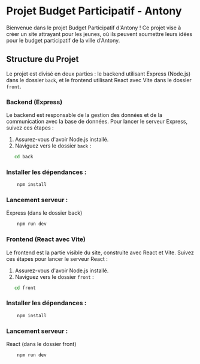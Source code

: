 # Projet Budget Participatif - Antony

Bienvenue dans le projet Budget Participatif d'Antony ! Ce projet vise à créer un site attrayant pour les jeunes, où ils peuvent soumettre leurs idées pour le budget participatif de la ville d'Antony.

## Structure du Projet

Le projet est divisé en deux parties : le backend utilisant Express (Node.js) dans le dossier `back`, et le frontend utilisant React avec Vite dans le dossier `front`.

### Backend (Express)

Le backend est responsable de la gestion des données et de la communication avec la base de données. Pour lancer le serveur Express, suivez ces étapes :

1. Assurez-vous d'avoir Node.js installé.
2. Naviguez vers le dossier `back` :
```bash
   cd back
```

### Installer les dépendances : 
```bash
    npm install
```

### Lancement serveur : 
Express (dans le dossier back)
```bash
    npm run dev
```

### Frontend (React avec Vite)

Le frontend est la partie visible du site, construite avec React et Vite. Suivez ces étapes pour lancer le serveur React :

1. Assurez-vous d'avoir Node.js installé.
2. Naviguez vers le dossier `front` :
```bash
   cd front
```

### Installer les dépendances : 
```bash
    npm install
```

### Lancement serveur : 

React (dans le dossier front) 
```bash 
    npm run dev
```
